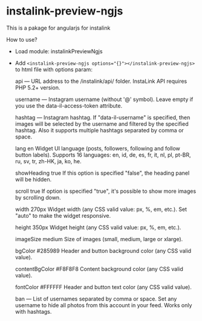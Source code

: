 # instalink-preview-ngjs

This is a pakage for angularjs for instalink

How to use?

- Load module: instalinkPreviewNgjs

- Add `<instalink-preview-ngjs options="{}"></instalink-preview-ngjs>` to html file with options param:
  
  api	—	URL address to the /instalink/api/ folder. InstaLink API requires PHP 5.2+ version.
  
  username	—	Instagram username (without '@' symbol). Leave empty if you use the data-il-access-token attribute.
  
  hashtag	—	Instagram hashtag. If "data-il-username" is specified, then images will be selected by the username and filtered by the specified hashtag. Also it supports multiple hashtags separated by comma or space.
  
  lang	en	Widget UI language (posts, followers, following and follow button labels). Supports 16 languages: en, id, de, es, fr, it, nl, pl, pt-BR, ru, sv, tr, zh-HK, ja, ko, he.
  
  showHeading	true	If this option is specified "false", the heading panel will be hidden.
  
  scroll	true	If option is specified "true", it's possible to show more images by scrolling down.
  
  width	270px	Widget width (any CSS valid value: px, %, em, etc.). Set "auto" to make the widget responsive.
  
  height	350px	Widget height (any CSS valid value: px, %, em, etc.).
  
  imageSize	medium	Size of images (small, medium, large or xlarge).
  
  bgColor	#285989	Header and button background color (any CSS valid value).
  
  contentBgColor	#F8F8F8	Content background color (any CSS valid value).
  
  fontColor	#FFFFFF	Header and button text color (any CSS valid value).
  
  ban	—	List of usernames separated by comma or space. Set any username to hide all photos from this account in your feed. Works only with hashtags.
